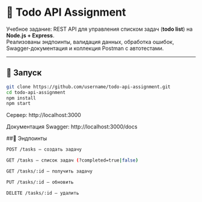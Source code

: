 # 📝 Todo API Assignment

Учебное задание: REST API для управления списком задач (**todo list**) на **Node.js + Express**.  
Реализованы эндпоинты, валидация данных, обработка ошибок, Swagger-документация и коллекция Postman с автотестами.

---

## 🚀 Запуск
```bash
git clone https://github.com/username/todo-api-assignment.git
cd todo-api-assignment
npm install
npm start
```
Сервер: http://localhost:3000

Документация Swagger: http://localhost:3000/docs

##📌 Эндпоинты
```bash
POST /tasks — создать задачу

GET /tasks — список задач (?completed=true|false)

GET /tasks/:id — получить задачу

PUT /tasks/:id — обновить

DELETE /tasks/:id — удалить
```
